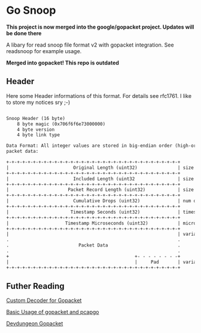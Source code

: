 # Go Snoop

**This project is now merged into the google/gopacket project. Updates will be done there**

A libary for read snoop file format v2 with gopacket integration.
See readsnoop for example usage.

**Merged into gopacket! This repo is outdated**

## Header

Here some Header informations of this format. For details see rfc1761.
I like to store my notices sry ;-)

```txt

Snoop Header (16 byte)
    8 byte magic (0x706f6f6e73000000)
    4 byte version
    4 byte link type

Data Format: All integer values are stored in big-endian order (high-order first)
packet data:

+-+-+-+-+-+-+-+-+-+-+-+-+-+-+-+-+-+-+-+-+-+-+-+-+-+-+-+-+-+-+-+-+
|                        Original Length (uint32)               | size captured packet on network
+-+-+-+-+-+-+-+-+-+-+-+-+-+-+-+-+-+-+-+-+-+-+-+-+-+-+-+-+-+-+-+-+
|                        Included Length (uint32                | size Data field (Packet Data)
+-+-+-+-+-+-+-+-+-+-+-+-+-+-+-+-+-+-+-+-+-+-+-+-+-+-+-+-+-+-+-+-+
|                      Packet Record Length (uint32)            | size total length rec (24 octets of descriptive information + packet data + pad field)
+-+-+-+-+-+-+-+-+-+-+-+-+-+-+-+-+-+-+-+-+-+-+-+-+-+-+-+-+-+-+-+-+
|                        Cumulative Drops (uint32)              | num of packetes that were lost by the system (lack impl. set to 0)
+-+-+-+-+-+-+-+-+-+-+-+-+-+-+-+-+-+-+-+-+-+-+-+-+-+-+-+-+-+-+-+-+
|                       Timestamp Seconds (uint32)              | timestamp since 01 01 1970
+-+-+-+-+-+-+-+-+-+-+-+-+-+-+-+-+-+-+-+-+-+-+-+-+-+-+-+-+-+-+-+-+
|                     Timestamp Microseconds (uint32)           | microsecond packet arrival time
+-+-+-+-+-+-+-+-+-+-+-+-+-+-+-+-+-+-+-+-+-+-+-+-+-+-+-+-+-+-+-+-+
|                                                               | variable length holding the packet that was captured, beginning with its datalink header
.                                                               .
.                          Packet Data                          .
.                                                               .
+                                               +- - - - - - - -+
|                                               |     Pad       | variable  length field holding zeros
+-+-+-+-+-+-+-+-+-+-+-+-+-+-+-+-+-+-+-+-+-+-+-+-+-+-+-+-+-+-+-+-+
```

## Futher Reading

[Custom Decoder for Gopacket](https://damianzaremba.co.uk/2017/12/decoding-arista-ethertype-headers-with-gopacket/)

[Basic Usage of gopacket and pcapgo](https://gowalker.org/github.com/google/gopacket/pcapgo)

[Devdungeon Gopacket](https://www.devdungeon.com/content/packet-capture-injection-and-analysis-gopacket)
